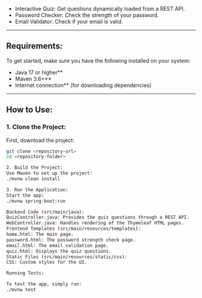 
- Interactive Quiz: Get questions dynamically loaded from a REST API.
- Password Checker: Check the strength of your password.
- Email Validator: Check if your email is valid.

---

## Requirements:
To get started, make sure you have the following installed on your system:
- Java 17 or higher**
- Maven 3.6+**
- Internet connection** (for downloading dependencies)

---

## How to Use:

### 1. Clone the Project:
First, download the project:
```bash 
git clone <repository-url>
cd <repository-folder>

2. Build the Project:
Use Maven to set up the project:
./mvnw clean install

3. Run the Application:
Start the app:
./mvnw spring-boot:run

Backend Code (src/main/java):
QuizController.java: Provides the quiz questions through a REST API.
WebController.java: Handles rendering of the Thymeleaf HTML pages.
Frontend Templates (src/main/resources/templates):
home.html: The main page.
password.html: The password strength check page.
email.html: The email validation page.
quiz.html: Displays the quiz questions.
Static Files (src/main/resources/static/css):
CSS: Custom styles for the UI.

Running Tests:

To test the app, simply run:
./mvnw test
